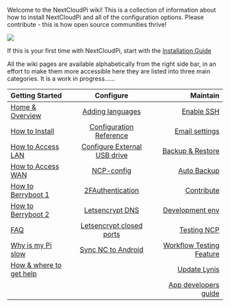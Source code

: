 Welcome to the NextCloudPi wiki! This is a collection of information about how to install NextCloudPi and all of the configuration options. Please contribute - this is how open source communities thrive! 

![](https://camo.githubusercontent.com/4f384c9344f2deded0ade5f65890a114af8f834e/68747470733a2f2f6f776e796f7572626974732e636f6d2f77702d636f6e74656e742f75706c6f6164732f323031372f31312f6e63702d7371756172652e706e67)

If this is your first time with NextCloudPi, start with the [Installation Guide](https://github.com/nextcloud/nextcloudpi/wiki/How-to-install-NextCloudPi)

All the wiki pages are available alphabetically from the right side bar, in an effort to make them more accessible here they are listed into three main categories. It is a work in progress......


| Getting Started             | Configure                     | Maintain             |
| :-------------------------- | :---------------------------: | -------------------: |
| [Home & Overview](https://github.com/nextcloud/nextcloudpi/wiki)            | [Adding languages](https://github.com/nextcloud/nextcloudpi/wiki/Add-a-new-language-to-ncp-web)              | [Enable SSH](https://github.com/nextcloud/nextcloudpi/wiki/How-to-enable-SSH-using-nextcloudpi-config-(or-ncp-web))           |
| [How to Install](https://github.com/nextcloud/nextcloudpi/wiki/How-to-install-NextCloudPi)              | [Configuration Reference](https://github.com/nextcloud/nextcloudpi/wiki/Configuration-Reference)       | [Email settings](https://github.com/nextcloud/nextcloudpi/wiki/Email-settings)       |
| [How to Access LAN](https://github.com/nextcloud/nextcloudpi/wiki/How-to-access-NextCloudPi)           | [Configure External USB drive](https://github.com/nextcloud/nextcloudpi/wiki/How-to-configure-an-external-USB-drive-with-NextCloudPi)  | [Backup & Restore](https://github.com/nextcloud/nextcloudpi/wiki/How-to-backup-and-restore-a-NextCloudPi-instance-using-ncp-config)     |
| [How to Access WAN](https://github.com/nextcloud/nextcloudpi/wiki/How-to-access-from-outside-your-network)           | [NCP-config](https://github.com/nextcloud/nextcloudpi/wiki/How-to-configure-NextCloudPi)                    | [Auto Backup](https://github.com/nextcloud/nextcloudpi/wiki/How-to-periodically-backup-to-a-second-USB-drive-with-NextCloudPi)         | 
| [How to Berryboot 1](https://github.com/nextcloud/nextcloudpi/wiki/BerryBoot-Instructions-for-NextCloudPi)          | [2FAuthentication](https://github.com/nextcloud/nextcloudpi/wiki/Two-Factor-Authentication-for-Nextcloud)                  | [Contribute](https://github.com/nextcloud/nextcloudpi/wiki/Contribute)           |
| [How to Berryboot 2](https://github.com/nextcloud/nextcloudpi/wiki/How-to-install-NextCloudPi-on-an-external-drive-using-Berryboot.)          | [Letsencrypt DNS](https://github.com/nextcloud/nextcloudpi/wiki/How-to-get-certificate-with-Letsencrypt-using-DNS-to-verify-domain)               | [Development env](https://github.com/nextcloud/nextcloudpi/wiki/Development-environment)      |
| [FAQ](https://github.com/nextcloud/nextcloudpi/wiki/FAQ)                         | [Letsencrypt closed ports](https://github.com/nextcloud/nextcloudpi/wiki/How-to-configure-Let's-Encrypt-with-closed-ports-80-and-443)      | [Testing NCP](https://github.com/nextcloud/nextcloudpi/wiki/Testing-NextCloudPi)          |
| [Why is my Pi slow](https://github.com/nextcloud/nextcloudpi/wiki/Why-is-my-Pi-so-slow%3F)           | [Sync NC to Android](https://github.com/nextcloud/nextcloudpi/wiki/Sync-Nextcloud,-tasks,-calendars-and-contacts-on-your-Android-device)         | [Workflow Testing Feature](https://github.com/nextcloud/nextcloudpi/wiki/Workflow-and-testing-of-new-features) |
| [How & where to get help](https://github.com/nextcloud/nextcloudpi/wiki/How-and-where-to-get-help)      |               | [Update Lynis](https://github.com/nextcloud/nextcloudpi/wiki/How-to-update-Lynis)         |
|               |                  | [App developers guide](https://github.com/nextcloud/nextcloudpi/wiki/ncp-app-developer-guide) |
